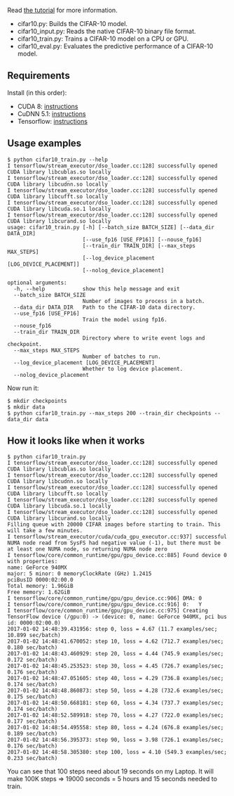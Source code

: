 Read [the tutorial](https://www.tensorflow.org/tutorials/deep_cnn/) for more
information.

* cifar10.py: Builds the CIFAR-10 model.
* cifar10_input.py: Reads the native CIFAR-10 binary file format.
* cifar10_train.py: Trains a CIFAR-10 model on a CPU or GPU.
* cifar10_eval.py: Evaluates the predictive performance of a CIFAR-10 model.


## Requirements

Install (in this order):

* CUDA 8: [instructions](http://askubuntu.com/a/799185/10425)
* CuDNN 5.1: [instructions](http://stackoverflow.com/a/36978616/562769)
* Tensorflow: [instructions](https://www.tensorflow.org/get_started/os_setup)


## Usage examples

```
$ python cifar10_train.py --help
I tensorflow/stream_executor/dso_loader.cc:128] successfully opened CUDA library libcublas.so locally
I tensorflow/stream_executor/dso_loader.cc:128] successfully opened CUDA library libcudnn.so locally
I tensorflow/stream_executor/dso_loader.cc:128] successfully opened CUDA library libcufft.so locally
I tensorflow/stream_executor/dso_loader.cc:128] successfully opened CUDA library libcuda.so.1 locally
I tensorflow/stream_executor/dso_loader.cc:128] successfully opened CUDA library libcurand.so locally
usage: cifar10_train.py [-h] [--batch_size BATCH_SIZE] [--data_dir DATA_DIR]
                        [--use_fp16 [USE_FP16]] [--nouse_fp16]
                        [--train_dir TRAIN_DIR] [--max_steps MAX_STEPS]
                        [--log_device_placement [LOG_DEVICE_PLACEMENT]]
                        [--nolog_device_placement]

optional arguments:
  -h, --help            show this help message and exit
  --batch_size BATCH_SIZE
                        Number of images to process in a batch.
  --data_dir DATA_DIR   Path to the CIFAR-10 data directory.
  --use_fp16 [USE_FP16]
                        Train the model using fp16.
  --nouse_fp16
  --train_dir TRAIN_DIR
                        Directory where to write event logs and checkpoint.
  --max_steps MAX_STEPS
                        Number of batches to run.
  --log_device_placement [LOG_DEVICE_PLACEMENT]
                        Whether to log device placement.
  --nolog_device_placement

```

Now run it:

```
$ mkdir checkpoints
$ mkdir data
$ python cifar10_train.py --max_steps 200 --train_dir checkpoints --data_dir data
```


## How it looks like when it works

```
$ python cifar10_train.py
I tensorflow/stream_executor/dso_loader.cc:128] successfully opened CUDA library libcublas.so locally
I tensorflow/stream_executor/dso_loader.cc:128] successfully opened CUDA library libcudnn.so locally
I tensorflow/stream_executor/dso_loader.cc:128] successfully opened CUDA library libcufft.so locally
I tensorflow/stream_executor/dso_loader.cc:128] successfully opened CUDA library libcuda.so.1 locally
I tensorflow/stream_executor/dso_loader.cc:128] successfully opened CUDA library libcurand.so locally
Filling queue with 20000 CIFAR images before starting to train. This will take a few minutes.
I tensorflow/stream_executor/cuda/cuda_gpu_executor.cc:937] successful NUMA node read from SysFS had negative value (-1), but there must be at least one NUMA node, so returning NUMA node zero
I tensorflow/core/common_runtime/gpu/gpu_device.cc:885] Found device 0 with properties: 
name: GeForce 940MX
major: 5 minor: 0 memoryClockRate (GHz) 1.2415
pciBusID 0000:02:00.0
Total memory: 1.96GiB
Free memory: 1.62GiB
I tensorflow/core/common_runtime/gpu/gpu_device.cc:906] DMA: 0 
I tensorflow/core/common_runtime/gpu/gpu_device.cc:916] 0:   Y 
I tensorflow/core/common_runtime/gpu/gpu_device.cc:975] Creating TensorFlow device (/gpu:0) -> (device: 0, name: GeForce 940MX, pci bus id: 0000:02:00.0)
2017-01-02 14:48:39.431956: step 0, loss = 4.67 (11.7 examples/sec; 10.899 sec/batch)
2017-01-02 14:48:41.670052: step 10, loss = 4.62 (712.7 examples/sec; 0.180 sec/batch)
2017-01-02 14:48:43.460929: step 20, loss = 4.44 (745.9 examples/sec; 0.172 sec/batch)
2017-01-02 14:48:45.253523: step 30, loss = 4.45 (726.7 examples/sec; 0.176 sec/batch)
2017-01-02 14:48:47.051605: step 40, loss = 4.29 (736.8 examples/sec; 0.174 sec/batch)
2017-01-02 14:48:48.860873: step 50, loss = 4.28 (732.6 examples/sec; 0.175 sec/batch)
2017-01-02 14:48:50.668181: step 60, loss = 4.34 (737.7 examples/sec; 0.174 sec/batch)
2017-01-02 14:48:52.589918: step 70, loss = 4.27 (722.0 examples/sec; 0.177 sec/batch)
2017-01-02 14:48:54.495558: step 80, loss = 4.24 (676.8 examples/sec; 0.189 sec/batch)
2017-01-02 14:48:56.395373: step 90, loss = 3.98 (726.1 examples/sec; 0.176 sec/batch)
2017-01-02 14:48:58.305380: step 100, loss = 4.10 (549.3 examples/sec; 0.233 sec/batch)
```

You can see that 100 steps need about 19 seconds on my Laptop. It will make
100K steps => 19000 seconds = 5 hours and 15 seconds needed to train.

